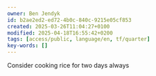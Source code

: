 ```yaml
---
owner: Ben Jendyk
id: b2ae2ed2-ed72-4b0c-840c-9215e05cf853
created: 2025-03-26T11:04:27+0100
modified: 2025-04-18T16:55:42+0200
tags: [access/public, language/en, tf/quarter]
key-words: []
---
```


Consider cooking rice for two days always